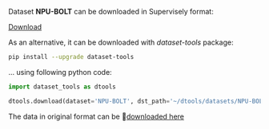 Dataset **NPU-BOLT** can be downloaded in Supervisely format:

 [Download](https://assets.supervisely.com/supervisely-supervisely-assets-public/teams_storage/Y/n/7g/xnCLFdRZXoiqoVhM1SfBwFg2DkGXenB4qHvX9Iti9ZKFcQ57B37P0EWnv8FQrDsK7D6t5BKwrzUwAQtchkdErWakePb6k31HV1y76HAbbHx32LlkU6r6QokV8gZJ.tar)

As an alternative, it can be downloaded with *dataset-tools* package:
``` bash
pip install --upgrade dataset-tools
```

... using following python code:
``` python
import dataset_tools as dtools

dtools.download(dataset='NPU-BOLT', dst_path='~/dtools/datasets/NPU-BOLT.tar')
```
The data in original format can be 🔗[downloaded here](https://www.kaggle.com/datasets/yartinz/npu-bolt/download?datasetVersionNumber=3)